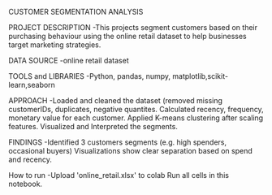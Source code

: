 CUSTOMER SEGMENTATION ANALYSIS

PROJECT DESCRIPTION
-This projects segment customers based on their purchasing behaviour using the online retail dataset to help businesses target marketing strategies.

DATA SOURCE
-online retail dataset

TOOLS and LIBRARIES
-Python, pandas, numpy, matplotlib,scikit-learn,seaborn

APPROACH
-Loaded and cleaned the dataset (removed missing customerIDs, duplicates, negative quantites.
Calculated recency, frequency, monetary value for each customer.
Applied K-means clustering after scaling features.
Visualized and Interpreted the segments.

FINDINGS
-Identified 3 customers segments (e.g. high spenders, occasional buyers)
Visualizations show clear separation based on spend and recency.

How to run
-Upload 'online_retail.xlsx' to colab
Run all cells in this notebook.
